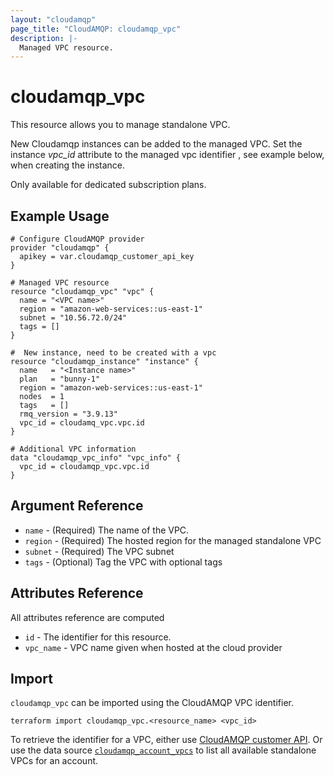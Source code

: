 ```yaml
---
layout: "cloudamqp"
page_title: "CloudAMQP: cloudamqp_vpc"
description: |-
  Managed VPC resource.
---
```


# cloudamqp_vpc

This resource allows you to manage standalone VPC.

New Cloudamqp instances can be added to the managed VPC. Set the instance *vpc_id* attribute to the managed vpc identifier , see example below, when creating the instance.

Only available for dedicated subscription plans.

## Example Usage


```hcl
# Configure CloudAMQP provider
provider "cloudamqp" {
  apikey = var.cloudamqp_customer_api_key
}

# Managed VPC resource
resource "cloudamqp_vpc" "vpc" {
  name = "<VPC name>"
  region = "amazon-web-services::us-east-1"
  subnet = "10.56.72.0/24"
  tags = []
}

#  New instance, need to be created with a vpc
resource "cloudamqp_instance" "instance" {
  name   = "<Instance name>"
  plan   = "bunny-1"
  region = "amazon-web-services::us-east-1"
  nodes  = 1
  tags   = []
  rmq_version = "3.9.13"
  vpc_id = cloudamq_vpc.vpc.id
}

# Additional VPC information
data "cloudamqp_vpc_info" "vpc_info" {
  vpc_id = cloudamqp_vpc.vpc.id
}
```

## Argument Reference

* `name`      - (Required) The name of the VPC.
* `region`    - (Required) The hosted region for the managed standalone VPC
* `subnet`    - (Required) The VPC subnet
* `tags`      - (Optional) Tag the VPC with optional tags

## Attributes Reference

All attributes reference are computed

* `id`       - The identifier for this resource.
* `vpc_name` - VPC name given when hosted at the cloud provider

## Import

`cloudamqp_vpc` can be imported using the CloudAMQP VPC identifier.

`terraform import cloudamqp_vpc.<resource_name> <vpc_id>`

To retrieve the identifier for a VPC, either use [CloudAMQP customer API](https://docs.cloudamqp.com/#list-vpcs).
Or use the data source [`cloudamqp_account_vpcs`](https://registry.terraform.io/providers/cloudamqp/cloudamqp/latest/docs/data-sources/account_vpcs) to list all available standalone VPCs for an account.
